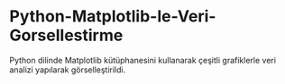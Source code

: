 # Python-Matplotlib-le-Veri-Gorsellestirme
Python dilinde Matplotlib kütüphanesini kullanarak çeşitli grafiklerle veri analizi yapılarak görselleştirildi.
